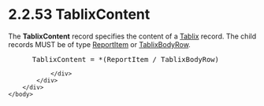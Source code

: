 <html dir="LTR" xmlns:mshelp="http://msdn.microsoft.com/mshelp" xmlns:ddue="http://ddue.schemas.microsoft.com/authoring/2003/5" xmlns:xlink="http://www.w3.org/1999/xlink" xmlns:tool="http://www.microsoft.com/tooltip">
    <head>
        <meta http-equiv="Content-Type" content="text/html; CHARSET=utf-8"></meta>
        <meta name="save" content="history"></meta>
        <title>2.2.53 TablixContent</title>
        <xml>
            <mshelp:toctitle title="2.2.53 TablixContent"></mshelp:toctitle>
            <mshelp:rltitle title="[MS-RPL]: TablixContent"></mshelp:rltitle>
            <mshelp:keyword index="A" term="c0bd3b7b-1f26-40e0-8db9-21def690cb03"></mshelp:keyword>
            <mshelp:attr name="DCSext.ContentType" value="open specification"></mshelp:attr>
            <mshelp:attr name="AssetID" value="c0bd3b7b-1f26-40e0-8db9-21def690cb03"></mshelp:attr>
            <mshelp:attr name="TopicType" value="kbRef"></mshelp:attr>
            <mshelp:attr name="DCSext.Title" value="[MS-RPL]: TablixContent" />
        </xml>
    </head>
    <body>
        <div id="header">
            <h1 class="heading">2.2.53 TablixContent</h1>
        </div>
        <div id="mainSection">
            <div id="mainBody">
                <div id="allHistory" class="saveHistory"></div>
                <div id="sectionSection0" class="section" name="collapseableSection">
                    

<p>The <b>TablixContent</b> record specifies the content of a <a href="f8ea94d9-d2b6-4d7f-8dc4-59faa3a98b93.md">Tablix</a> record. The child
records MUST be of type <a href="422387f7-880f-4d86-9e88-2a5d2e8f191e.md">ReportItem</a>
or <a href="2d5f6db3-760a-4c8e-8817-2ba1445c38e1.md">TablixBodyRow</a>.</p>

<dl>
<dd>
<div><pre> TablixContent = *(ReportItem / TablixBodyRow)
</pre></div>
</dd></dl>


                </div>
            </div>
        </div>
    </body>
</html>